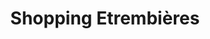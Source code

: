 ---
title: "Shopping Etrembières"
url: /etrembieres/shopping-etrembieres/
shop: centre commercial
---